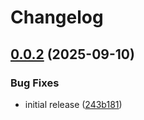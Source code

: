 # Changelog

## [0.0.2](https://github.com/esdatalabs/workforce/compare/v0.0.1...v0.0.2) (2025-09-10)


### Bug Fixes

* initial release ([243b181](https://github.com/esdatalabs/workforce/commit/243b18129f62c79f19b165ba73667d079eb95f54))
